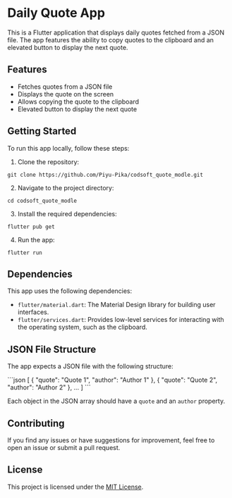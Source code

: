 # Daily Quote App

This is a Flutter application that displays daily quotes fetched from a JSON file. The app features the ability to copy quotes to the clipboard and an elevated button to display the next quote.

## Features

- Fetches quotes from a JSON file
- Displays the quote on the screen
- Allows copying the quote to the clipboard
- Elevated button to display the next quote

## Getting Started

To run this app locally, follow these steps:

1. Clone the repository:

```
git clone https://github.com/Piyu-Pika/codsoft_quote_modle.git
```

2. Navigate to the project directory:

```
cd codsoft_quote_modle
```

3. Install the required dependencies:

```
flutter pub get
```

4. Run the app:

```
flutter run
```

## Dependencies

This app uses the following dependencies:

- `flutter/material.dart`: The Material Design library for building user interfaces.
- `flutter/services.dart`: Provides low-level services for interacting with the operating system, such as the clipboard.

## JSON File Structure

The app expects a JSON file with the following structure:

\`\`\`json
[
 {
   "quote": "Quote 1",
   "author": "Author 1"
 },
 {
   "quote": "Quote 2",
   "author": "Author 2"
 },
 ...
]
\`\`\`

Each object in the JSON array should have a `quote` and an `author` property.

## Contributing

If you find any issues or have suggestions for improvement, feel free to open an issue or submit a pull request.

## License

This project is licensed under the [MIT License](LICENSE).
